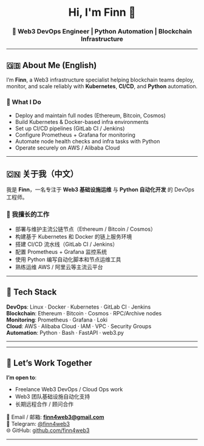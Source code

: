 <h1 align="center">Hi, I'm Finn 👋</h1>
<h3 align="center">🚀 Web3 DevOps Engineer | Python Automation | Blockchain Infrastructure</h3>

---

## 🇬🇧 About Me (English)

I’m **Finn**, a Web3 infrastructure specialist helping blockchain teams deploy, monitor, and scale reliably with **Kubernetes**, **CI/CD**, and **Python** automation.

### 💼 What I Do
- Deploy and maintain full nodes (Ethereum, Bitcoin, Cosmos)
- Build Kubernetes & Docker-based infra environments
- Set up CI/CD pipelines (GitLab CI / Jenkins)
- Configure Prometheus + Grafana for monitoring
- Automate node health checks and infra tasks with Python
- Operate securely on AWS / Alibaba Cloud

---

## 🇨🇳 关于我（中文）

我是 **Finn**，一名专注于 **Web3 基础设施运维** 与 **Python 自动化开发** 的 DevOps 工程师。

### 💼 我擅长的工作
- 部署与维护主流公链节点（Ethereum / Bitcoin / Cosmos）
- 构建基于 Kubernetes 和 Docker 的链上服务环境
- 搭建 CI/CD 流水线（GitLab CI / Jenkins）
- 配置 Prometheus + Grafana 监控系统
- 使用 Python 编写自动化脚本和节点运维工具
- 熟练运维 AWS / 阿里云等主流云平台

---

## 🧰 Tech Stack

**DevOps**: Linux · Docker · Kubernetes · GitLab CI · Jenkins  
**Blockchain**: Ethereum · Bitcoin · Cosmos · RPC/Archive nodes  
**Monitoring**: Prometheus · Grafana · Loki  
**Cloud**: AWS · Alibaba Cloud · IAM · VPC · Security Groups  
**Automation**: Python · Bash · FastAPI · web3.py

---


---

## 🤝 Let’s Work Together

**I’m open to**:
- Freelance Web3 DevOps / Cloud Ops work
- Web3 团队基础设施自动化支持
- 长期远程合作 / 顾问合作

📨 Email / 邮箱: **finn4web3@gmail.com**  
💬 Telegram: [@finn4web3](https://t.me/finn4web3)  
🌐 GitHub: [github.com/finn4web3](https://github.com/finn4web3)

---

